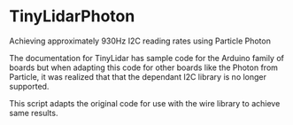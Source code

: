 # TinyLidarPhoton
Achieving approximately 930Hz I2C reading rates using Particle Photon

The documentation for TinyLidar has sample code for the Arduino family of boards but when adapting this code for other boards
like the Photon from Particle, it was realized that that the dependant I2C library is no longer supported.

This script adapts the original code for use with the wire library to achieve same results.
